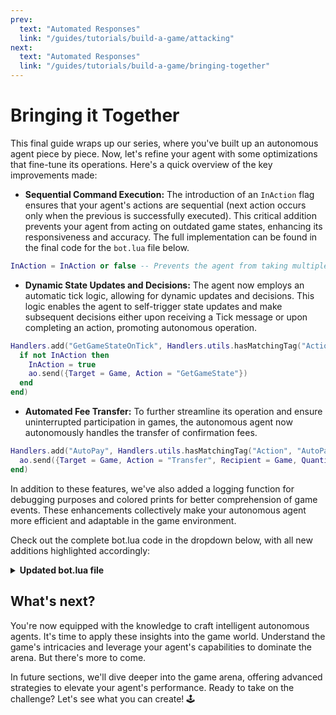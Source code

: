```yaml
---
prev:
  text: "Automated Responses"
  link: "/guides/tutorials/build-a-game/attacking"
next:
  text: "Automated Responses"
  link: "/guides/tutorials/build-a-game/bringing-together"
---
```


# Bringing it Together

This final guide wraps up our series, where you've built up an autonomous agent piece by piece. Now, let's refine your agent with some optimizations that fine-tune its operations. Here's a quick overview of the key improvements made:

- **Sequential Command Execution:** The introduction of an `InAction` flag ensures that your agent's actions are sequential (next action occurs only when the previous is successfully executed). This critical addition prevents your agent from acting on outdated game states, enhancing its responsiveness and accuracy. The full implementation can be found in the final code for the `bot.lua` file below.

```lua
InAction = InAction or false -- Prevents the agent from taking multiple actions at once.
```

- **Dynamic State Updates and Decisions:** The agent now employs an automatic tick logic, allowing for dynamic updates and decisions. This logic enables the agent to self-trigger state updates and make subsequent decisions either upon receiving a Tick message or upon completing an action, promoting autonomous operation.

```lua
Handlers.add("GetGameStateOnTick", Handlers.utils.hasMatchingTag("Action", "Tick"), function ()
  if not InAction then
    InAction = true
    ao.send({Target = Game, Action = "GetGameState"})
  end
end)
```

- **Automated Fee Transfer:** To further streamline its operation and ensure uninterrupted participation in games, the autonomous agent now autonomously handles the transfer of confirmation fees.

```lua
Handlers.add("AutoPay", Handlers.utils.hasMatchingTag("Action", "AutoPay"), function ()
  ao.send({Target = Game, Action = "Transfer", Recipient = Game, Quantity = "1"})
end)
```

In addition to these features, we've also added a logging function for debugging purposes and colored prints for better comprehension of game events. These enhancements collectively make your autonomous agent more efficient and adaptable in the game environment.

Check out the complete bot.lua code in the dropdown below, with all new additions highlighted accordingly:

<details>
  <summary><strong>Updated bot.lua file</strong></summary>

  ```lua
  -- Initializing global variables to store the latest game state and game host process.
  LatestGameState = LatestGameState or nil
  InAction = InAction or false -- Prevents the agent from taking multiple actions at once.

  Logs = Logs or {}

  colors = {
    red = "\27[31m",
    green = "\27[32m",
    blue = "\27[34m",
    reset = "\27[0m",
    gray = "\27[90m"
  }

  function addLog(msg, text) -- Function definition commented for performance, can be used for debugging
    Logs[msg] = Logs[msg] or {}
    table.insert(Logs[msg], text)
  end

  -- Checks if two points are within a given range.
  -- @param x1, y1: Coordinates of the first point.
  -- @param x2, y2: Coordinates of the second point.
  -- @param range: The maximum allowed distance between the points.
  -- @return: Boolean indicating if the points are within the specified range.
  function inRange(x1, y1, x2, y2, range)
      return math.abs(x1 - x2) <= range and math.abs(y1 - y2) <= range
  end

  -- Decides the next action based on player proximity and energy.
  -- If any player is within range, it initiates an attack; otherwise, moves randomly.
  function decideNextAction()
    local player = LatestGameState.Players[ao.id]
    local targetInRange = false

    for target, state in pairs(LatestGameState.Players) do
        if target ~= ao.id and inRange(player.x, player.y, state.x, state.y, 1) then
            targetInRange = true
            break
        end
    end

    if player.energy > 5 and targetInRange then
      print(colors.red .. "Player in range. Attacking." .. colors.reset)
      ao.send({Target = Game, Action = "PlayerAttack", Player = ao.id, AttackEnergy = tostring(player.energy)})
    else
      print(colors.red .. "No player in range or insufficient energy. Moving randomly." .. colors.reset)
      local directionMap = {"Up", "Down", "Left", "Right", "UpRight", "UpLeft", "DownRight", "DownLeft"}
      local randomIndex = math.random(#directionMap)
      ao.send({Target = Game, Action = "PlayerMove", Player = ao.id, Direction = directionMap[randomIndex]})
    end
    InAction = false -- InAction logic added
  end

  -- Handler to print game announcements and trigger game state updates.
  Handlers.add(
    "PrintAnnouncements",
    Handlers.utils.hasMatchingTag("Action", "Announcement"),
    function (msg)
      if msg.Event == "Started-Waiting-Period" then
        ao.send({Target = ao.id, Action = "AutoPay"})
      elseif (msg.Event == "Tick" or msg.Event == "Started-Game") and not InAction then
        InAction = true -- InAction logic added
        ao.send({Target = Game, Action = "GetGameState"})
      elseif InAction then -- InAction logic added
        print("Previous action still in progress. Skipping.")
      end
      print(colors.green .. msg.Event .. ": " .. msg.Data .. colors.reset)
    end
  )

  -- Handler to trigger game state updates.
  Handlers.add(
    "GetGameStateOnTick",
    Handlers.utils.hasMatchingTag("Action", "Tick"),
    function ()
      if not InAction then -- InAction logic added
        InAction = true -- InAction logic added
        print(colors.gray .. "Getting game state..." .. colors.reset)
        ao.send({Target = Game, Action = "GetGameState"})
      else
        print("Previous action still in progress. Skipping.")
      end
    end
  )

  -- Handler to automate payment confirmation when waiting period starts.
  Handlers.add(
    "AutoPay",
    Handlers.utils.hasMatchingTag("Action", "AutoPay"),
    function (msg)
      print("Auto-paying confirmation fees.")
      ao.send({ Target = Game, Action = "Transfer", Recipient = Game, Quantity = "1"})
    end
  )

  -- Handler to update the game state upon receiving game state information.
  Handlers.add(
    "UpdateGameState",
    Handlers.utils.hasMatchingTag("Action", "GameState"),
    function (msg)
      local json = require("json")
      LatestGameState = json.decode(msg.Data)
      ao.send({Target = ao.id, Action = "UpdatedGameState"})
      print("Game state updated. Print \'LatestGameState\' for detailed view.")
    end
  )

  -- Handler to decide the next best action.
  Handlers.add(
    "decideNextAction",
    Handlers.utils.hasMatchingTag("Action", "UpdatedGameState"),
    function ()
      if LatestGameState.GameMode ~= "Playing" then 
        InAction = false -- InAction logic added
        return 
      end
      print("Deciding next action.")
      decideNextAction()
      ao.send({Target = ao.id, Action = "Tick"})
    end
  )

  -- Handler to automatically attack when hit by another player.
  Handlers.add(
    "ReturnAttack",
    Handlers.utils.hasMatchingTag("Action", "Hit"),
    function (msg)
      if not InAction then -- InAction logic added
        InAction = true -- InAction logic added
        local playerEnergy = LatestGameState.Players[ao.id].energy
        if playerEnergy == undefined then
          print(colors.red .. "Unable to read energy." .. colors.reset)
          ao.send({Target = Game, Action = "Attack-Failed", Reason = "Unable to read energy."})
        elseif playerEnergy == 0 then
          print(colors.red .. "Player has insufficient energy." .. colors.reset)
          ao.send({Target = Game, Action = "Attack-Failed", Reason = "Player has no energy."})
        else
          print(colors.red .. "Returning attack." .. colors.reset)
          ao.send({Target = Game, Action = "PlayerAttack", Player = ao.id, AttackEnergy = tostring(playerEnergy)})
        end
        InAction = false -- InAction logic added
        ao.send({Target = ao.id, Action = "Tick"})
      else
        print("Previous action still in progress. Skipping.")
      end
    end
  )
  ```

</details>

## What's next?

You're now equipped with the knowledge to craft intelligent autonomous agents. It's time to apply these insights into the game world. Understand the game's intricacies and leverage your agent's capabilities to dominate the arena. But there's more to come.

In future sections, we'll dive deeper into the game arena, offering advanced strategies to elevate your agent's performance. Ready to take on the challenge? Let's see what you can create! 🕹️